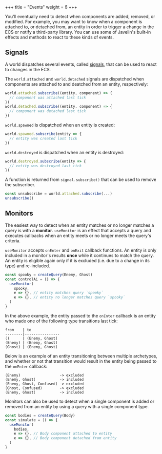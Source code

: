 +++
title = "Events"
weight = 6
+++

You'll eventually need to detect when components are added, removed, or modified. For example, you may want to know when a component is attached to, or detached from, an entity in order to trigger a change in the ECS or notify a third-party library. You can use some of Javelin's built-in effects and methods to react to these kinds of events.

## Signals

A world dispatches several events, called [signals](https://millermedeiros.github.io/js-signals/), that can be used to react to changes in the ECS.

The `world.attached` and `world.detached` signals are dispatched when components are attached to and deatched from an entity, respectively:

```ts
world.attached.subscribe((entity, component) => {
  // component was attached last tick
})
world.detached.subscribe((entity, component) => {
  // component was detached last tick
})
```

`world.spawned` is dispatched when an entity is created:

```ts
world.spawned.subscribe(entity => {
  // entity was created last tick
})
```

`world.destroyed` is dispatched when an entity is destroyed:

```ts
world.destroyed.subscribe(entity => {
  // entity was destroyed last tick
})
```

A function is returned from `signal.subscribe()` that can be used to remove the subscriber.

```ts
const unsubscribe = world.attached.subscribe(...)
unsubscribe()
```

## Monitors

The easiest way to detect when an entity matches or no longer matches a query is with a **monitor**. `useMonitor` is an effect that accepts a query and executes callbacks when an entity meets or no longer meets the query's criteria.

`useMonitor` accepts `onEnter` and `onExit` callback functions. An entity is only included in a monitor's results **once** while it continues to match the query. An entity is eligible again only if it is excluded (i.e. due to a change in its type) and re-included.

```ts
const spooky = createQuery(Enemy, Ghost)
const controlAi = () => {
  useMonitor(
    spooky,
    e => {}, // entity matches query `spooky`
    e => {}, // entity no longer matches query `spooky`
  )
}
```

In the above example, the entity passed to the `onEnter` callback is an entity who made one of the following type transitions last tick:

```
from    | to
--------|----------------
()      | (Enemy, Ghost)
(Enemy) | (Enemy, Ghost)
(Ghost) | (Enemy, Ghost)
```

Below is an example of an entity transitioning between multiple archetypes, and whether or not that transition would result in the entity being passed to the `onEnter` callback:

```
(Enemy)                  -> excluded
(Enemy, Ghost)           -> included
(Enemy, Ghost, Confused) -> excluded
(Ghost, Confused)        -> excluded
(Enemy, Ghost)           -> included
```

Monitors can also be used to detect when a single component is added or removed from an entity by using a query with a single component type.

```ts
const bodies = createQuery(Body)
const simulate = () => {
  useMonitor(
    bodies,
    e => {}, // Body component attached to entity
    e => {}, // Body component detached from entity
  )
}
```
